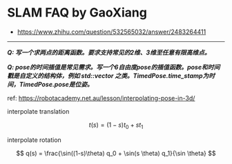 # SLAM FAQ by GaoXiang

* https://www.zhihu.com/question/532565032/answer/2483264411

---

***Q: 写一个求两点的距离函数。要求支持常见的2维、3维至任意有限高维点。***


***Q: pose的时间插值是常见需求。写一个6自由度pose的插值函数。pose和时间戳是自定义的结构体，例如 std::vector<TimedPose> 之类。TimedPose.time_stamp为时间，TimedPose.pose是位姿。***

ref: https://robotacademy.net.au/lesson/interpolating-pose-in-3d/

interpolate translation

$$
t(s) = (1-s) t_0 + s t_1
$$

interpolate rotation

$$
q(s) = \frac{\sin((1-s)\theta) q_0 + \sin(s \theta) q_1}{\sin \theta}
$$



